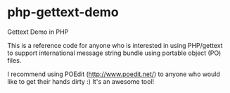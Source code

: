 php-gettext-demo
================

Gettext Demo in PHP

This is a reference code for anyone who is interested in using PHP/gettext to support international message string bundle using
portable object (PO) files.

I recommend using POEdit (http://www.poedit.net/) to anyone who would like to get their hands dirty :) 
It's an awesome tool!
